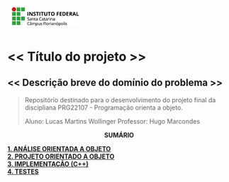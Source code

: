 <img src="img/ifsc-logo.png"
     width="30%"
     style="padding: 10px">

# << Título do projeto >>

## << Descrição breve do domínio do problema >>

> Repositório destinado para o desenvolvimento do projeto final da discipliana PRG22107 - Programação orienta a objeto. 
> 
> Aluno: Lucas Martins Wollinger 
> Professor: Hugo Marcondes

<p align=center><strong>SUMÁRIO</strong></p>

[**1. ANÁLISE ORIENTADA A OBJETO**](./analise.md)<br>
[**2. PROJETO ORIENTADO A OBJETO**](./projeto.md)<br>
[**3. IMPLEMENTAÇÃO (C++)**](./implementacao.md)<br>
[**4. TESTES**](./testes.md)<br>
